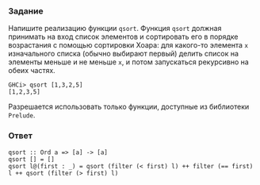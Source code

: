 ### Задание

Напишите реализацию функции `qsort`. Функция `qsort` должная принимать на вход список элементов и сортировать его в порядке возрастания с помощью сортировки Хоара: для какого-то элемента `x` изначального списка (обычно выбирают первый) делить список на элементы меньше и не меньше `x`, и потом запускаться рекурсивно на обеих частях.

```
GHCi> qsort [1,3,2,5]
[1,2,3,5]
```

Разрешается использовать только функции, доступные из библиотеки `Prelude`.

### Ответ

```
qsort :: Ord a => [a] -> [a]
qsort [] = []
qsort l@(first : _) = qsort (filter (< first) l) ++ filter (== first) l ++ qsort (filter (> first) l)
```